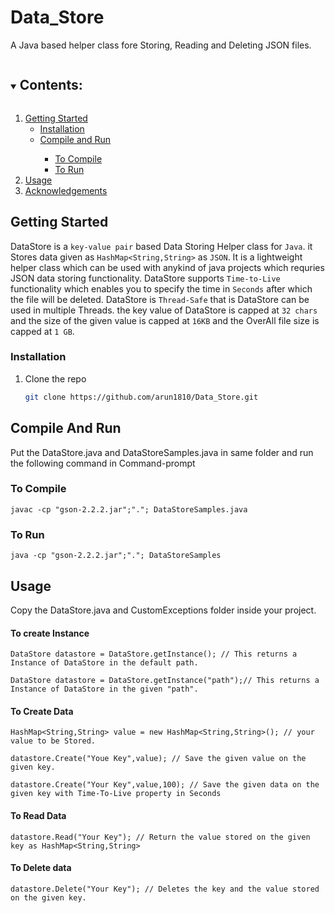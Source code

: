 # Data_Store

A Java based helper class fore Storing, Reading and Deleting JSON files.

<details open="open">
  <summary><h2 style="display: inline-block">Contents:</h2></summary>
  <ol>
    <li>
      <a href="#getting-started">Getting Started</a>
      <ul>
        <li><a href="#installation">Installation</a></li>
        <li><a href="#Compile-And-Run">Compile and Run</a></li>
        <ul>
        <li><a href="#to-compile">To Compile</a></li>
        <li><a href="#to-run">To Run</a></li>
        </ul>
        </ul>
    </li>
    <li><a href="#usage">Usage</a></li>
    <li><a href="#acknowledgements">Acknowledgements</a></li>
  </ol>
</details>
 

## Getting Started

DataStore is a `key-value pair` based Data Storing Helper class for `Java`. it Stores data given as `HashMap<String,String>` as `JSON`. It is a lightweight helper class which can be used with anykind of java projects which requries JSON data storing functionality. DataStore supports `Time-to-Live` functionality which enables you to specify the time in `Seconds` after which the file will be deleted. DataStore is `Thread-Safe` that is DataStore can be used in multiple Threads. the key value of DataStore is capped at `32 chars` and the size of the given value is capped at `16KB` and the OverAll file size is capped at `1 GB`.

### Installation

1. Clone the repo
   ```sh
   git clone https://github.com/arun1810/Data_Store.git
   ```
## Compile And Run
Put the DataStore.java and DataStoreSamples.java in same folder and run the following command in Command-prompt
### To Compile
```
javac -cp "gson-2.2.2.jar";"."; DataStoreSamples.java
```
### To Run
```
java -cp "gson-2.2.2.jar";"."; DataStoreSamples
```
## Usage
Copy the DataStore.java and CustomExceptions folder inside your project.

#### To create Instance
```
DataStore datastore = DataStore.getInstance(); // This returns a Instance of DataStore in the default path.

DataStore datastore = DataStore.getInstance("path");// This returns a Instance of DataStore in the given "path".
```
#### To Create Data
```
HashMap<String,String> value = new HashMap<String,String>(); // your value to be Stored.

datastore.Create("Youe Key",value); // Save the given value on the given key.

datastore.Create("Your Key",value,100); // Save the given data on the given key with Time-To-Live property in Seconds
```
#### To Read Data
```
datastore.Read("Your Key"); // Return the value stored on the given key as HashMap<String,String>
```
#### To Delete data
```
datastore.Delete("Your Key"); // Deletes the key and the value stored on the given key.
```

